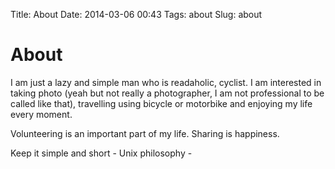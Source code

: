 Title: About
Date: 2014-03-06 00:43
Tags: about
Slug: about

# About

I am just a lazy and simple man who is readaholic, cyclist. I am interested in taking photo (yeah but not really a photographer, I am not professional to be called like that), travelling using bicycle or motorbike and enjoying my life every moment.

Volunteering is an important part of my life. Sharing is happiness.

Keep it simple and short - Unix philosophy -
